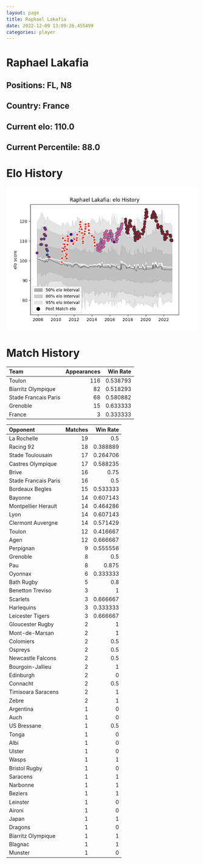 ```yaml
---  
layout: page  
title: Raphael Lakafia  
date: 2022-12-09 13:09:26.455499  
categories: player  
---
```

# Raphael Lakafia

## Positions: FL, N8

## Country: France

## Current elo: 110.0

## Current Percentile: 88.0

# Elo History


![elo history](history_RaphaelLakafia.png)
# Match History


| Team                 |   Appearances |   Win Rate |
|:---------------------|--------------:|-----------:|
| Toulon               |           116 |   0.538793 |
| Biarritz Olympique   |            82 |   0.518293 |
| Stade Francais Paris |            68 |   0.580882 |
| Grenoble             |            15 |   0.633333 |
| France               |             3 |   0.333333 |

| Opponent             |   Matches |   Win Rate |
|:---------------------|----------:|-----------:|
| La Rochelle          |        19 |   0.5      |
| Racing 92            |        18 |   0.388889 |
| Stade Toulousain     |        17 |   0.264706 |
| Castres Olympique    |        17 |   0.588235 |
| Brive                |        16 |   0.75     |
| Stade Francais Paris |        16 |   0.5      |
| Bordeaux Begles      |        15 |   0.533333 |
| Bayonne              |        14 |   0.607143 |
| Montpellier Herault  |        14 |   0.464286 |
| Lyon                 |        14 |   0.607143 |
| Clermont Auvergne    |        14 |   0.571429 |
| Toulon               |        12 |   0.416667 |
| Agen                 |        12 |   0.666667 |
| Perpignan            |         9 |   0.555556 |
| Grenoble             |         8 |   0.5      |
| Pau                  |         8 |   0.875    |
| Oyonnax              |         6 |   0.333333 |
| Bath Rugby           |         5 |   0.8      |
| Benetton Treviso     |         3 |   1        |
| Scarlets             |         3 |   0.666667 |
| Harlequins           |         3 |   0.333333 |
| Leicester Tigers     |         3 |   0.666667 |
| Gloucester Rugby     |         2 |   1        |
| Mont-de-Marsan       |         2 |   1        |
| Colomiers            |         2 |   0.5      |
| Ospreys              |         2 |   0.5      |
| Newcastle Falcons    |         2 |   0.5      |
| Bourgoin-Jallieu     |         2 |   1        |
| Edinburgh            |         2 |   0        |
| Connacht             |         2 |   0.5      |
| Timisoara Saracens   |         2 |   1        |
| Zebre                |         2 |   1        |
| Argentina            |         1 |   0        |
| Auch                 |         1 |   0        |
| US Bressane          |         1 |   0.5      |
| Tonga                |         1 |   0        |
| Albi                 |         1 |   0        |
| Ulster               |         1 |   0        |
| Wasps                |         1 |   1        |
| Bristol Rugby        |         1 |   0        |
| Saracens             |         1 |   1        |
| Narbonne             |         1 |   1        |
| Beziers              |         1 |   1        |
| Leinster             |         1 |   0        |
| Aironi               |         1 |   0        |
| Japan                |         1 |   1        |
| Dragons              |         1 |   0        |
| Biarritz Olympique   |         1 |   1        |
| Blagnac              |         1 |   1        |
| Munster              |         1 |   0        |